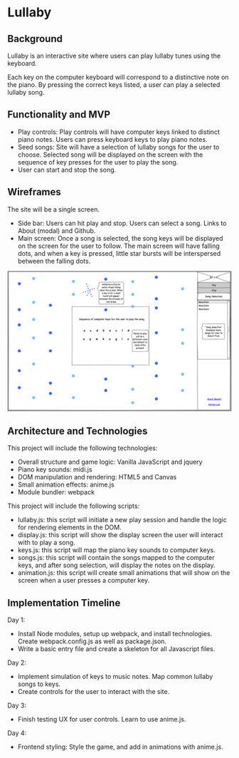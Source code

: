 # Lullaby

## Background
Lullaby is an interactive site where users can play lullaby tunes using
the keyboard.

Each key on the computer keyboard will correspond to a distinctive
note on the piano. By pressing the correct keys listed, a user can
play a selected lullaby song.


## Functionality and MVP
- Play controls: Play controls will have computer keys linked to distinct piano notes.
Users can press keyboard keys to play piano notes.
- Seed songs: Site will have a selection of lullaby songs for the user to choose.
Selected song will be displayed on the screen with the sequence of key
presses for the user to play the song.
- User can start and stop the song.


## Wireframes
The site will be a single screen.
- Side bar: Users can hit play and stop. Users can select a song. Links
to About (modal) and Github.
- Main screen: Once a song is selected, the song keys will be displayed
on the screen for the user to follow. The main screen will have falling
dots, and when a key is pressed, little star bursts will be interspersed
between the falling dots.

![lullaby-wireframe](./lullaby.png)


## Architecture and Technologies
This project will include the following technologies:
- Overall structure and game logic: Vanilla JavaScript and jquery
- Piano key sounds: midi.js
- DOM manipulation and rendering: HTML5 and Canvas
- Small animation effects: anime.js
- Module bundler: webpack

This project will include the following scripts:
- lullaby.js: this script will initiate a new play session and handle the logic for rendering elements in the DOM.
- display.js: this script will show the display screen the user
will interact with to play a song.
- keys.js: this script will map the piano key sounds to computer keys.
- songs.js: this script will contain the songs mapped to the computer keys,
and after song selection, will display the notes on the display.
- animation.js: this script will create small animations that will show
on the screen when a user presses a computer key.


## Implementation Timeline
Day 1:
- Install Node modules, setup up webpack, and install technologies. Create webpack.config.js as well as package.json.
- Write a basic entry file and create a skeleton for all Javascript files.

Day 2:
- Implement simulation of keys to music notes. Map common lullaby songs to keys.
- Create controls for the user to interact with the site.

Day 3:
- Finish testing UX for user controls. Learn to use anime.js.

Day 4:
- Frontend styling: Style the game, and add in animations with anime.js.
